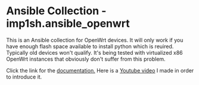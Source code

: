 # Ansible Collection - imp1sh.ansible_openwrt
This is an Ansible collection for OpenWrt devices. It will only work if you have enough flash space available to install python which is reuired. Typically old devices won't qualify.
It's being tested with virtualized x86 OpenWrt instances that obviously don't suffer from this problem.

Click the link for the [documentation.](https://wiki.junicast.de/de/junicast/docs/ansible_openwrt)
Here is a [Youtube video](https://youtu.be/f1qrP3AagLM) I made in order to introduce it.

